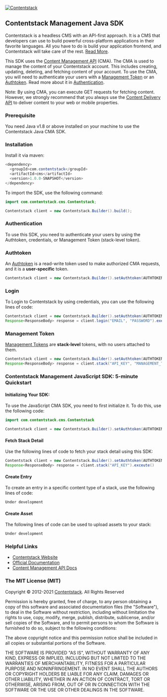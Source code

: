 [![Contentstack](https://www.contentstack.com/docs/static/images/contentstack.png)](https://www.contentstack.com/)

## Contentstack Management Java SDK

Contentstack is a headless CMS with an API-first approach. It is a CMS that developers can use to build powerful cross-platform applications in their favorite languages. All you have to do is build your application frontend, and Contentstack will take care of the rest. [Read More](https://www.contentstack.com/).

This SDK uses the [Content Management API](https://www.contentstack.com/docs/developers/apis/content-management-api/) (CMA). The CMA is used to manage the content of your Contentstack account. This includes creating, updating, deleting, and fetching content of your account. To use the CMA, you will need to authenticate your users with a [Management Token](https://www.contentstack.com/docs/developers/create-tokens/about-management-tokens) or an [Authtoken](https://www.contentstack.com/docs/developers/apis/content-management-api/#how-to-get-authtoken). Read more about it in [Authentication](https://www.contentstack.com/docs/developers/apis/content-management-api/#authentication).

Note: By using CMA, you can execute GET requests for fetching content. However, we strongly recommend that you always use the [Content Delivery API](https://www.contentstack.com/docs/developers/apis/content-delivery-api/) to deliver content to your web or mobile properties.

### Prerequisite

You need Java v1.8 or above installed on your machine to use the Contentstack Java CMA SDK.

### Installation

Install it via maven:
```java
<dependency>
  <groupId>com.contentstack</groupId>
  <artifactId>cms</artifactId>
  <version>1.0.0-SNAPSHOT</version>
</dependency>
```
To import the SDK, use the following command:
```java
import com.contentstack.cms.Contentstack;

Contentstack client = new Contentstack.Builder().build();
```

### Authentication
To use this SDK, you need to authenticate your users by using the Authtoken, credentials, or Management Token (stack-level token).
### Authtoken
An [Authtoken](https://www.contentstack.com/docs/developers/create-tokens/types-of-tokens/#authentication-tokens-authtokens-) is a read-write token used to make authorized CMA requests, and it is a **user-specific** token.
```java
Contentstack client = new Contentstack.Builder().setAuthtoken(AUTHTOKEN).build();
```
### Login
To Login to Contentstack by using credentials, you can use the following lines of code:
```java
Contentstack client = new Contentstack.Builder().setAuthtoken(AUTHTOKEN).build();
Response<ResponseBody> response = client.login("EMAIL", "PASSWORD").execute()
```

### Management Token
[Management Tokens](https://www.contentstack.com/docs/developers/create-tokens/about-management-tokens/) are **stack-level** tokens, with no users attached to them.
```java
Contentstack client = new Contentstack.Builder().setAuthtoken(AUTHTOKEN).build();
Response<ResponseBody> response = client.stack("API_KEY", "MANAGEMENT_TOKEN").contentType().execute()
```
### Contentstack Management JavaScript SDK: 5-minute Quickstart
#### Initializing Your SDK:
To use the JavaScript CMA SDK, you need to first initialize it. To do this, use the following code:
```java
import com.contentstack.cms.Contentstack 

Contentstack client = new Contentstack.Builder().setAuthtoken(AUTHTOKEN).build();
```
#### Fetch Stack Detail
Use the following lines of code to fetch your stack detail using this SDK:
```java
Contentstack client = new Contentstack.Builder().setAuthtoken(AUTHTOKEN).build();
Response<ResponseBody> response = client.stack("API_KEY").exceute()
```

#### Create Entry
To create an entry in a specific content type of a stack, use the following lines of code:
```java
Under development
```

#### Create Asset
The following lines of code can be used to upload assets to your stack:
```java
Under development
```

### Helpful Links

-   [Contentstack Website](https://www.contentstack.com/)
-   [Official Documentation](https://contentstack.com/docs)
-   [Content Management API Docs](https://www.contentstack.com/docs/developers/apis/content-management-api)

### The MIT License (MIT)
Copyright © 2012-2021  [Contentstack](https://www.contentstack.com/). All Rights Reserved

Permission is hereby granted, free of charge, to any person obtaining a copy of this software and associated documentation files (the "Software"), to deal in the Software without restriction, including without limitation the rights to use, copy, modify, merge, publish, distribute, sublicense, and/or sell copies of the Software, and to permit persons to whom the Software is furnished to do so, subject to the following conditions:

The above copyright notice and this permission notice shall be included in all copies or substantial portions of the Software.

THE SOFTWARE IS PROVIDED "AS IS", WITHOUT WARRANTY OF ANY KIND, EXPRESS OR IMPLIED, INCLUDING BUT NOT LIMITED TO THE WARRANTIES OF MERCHANTABILITY, FITNESS FOR A PARTICULAR PURPOSE AND NONINFRINGEMENT. IN NO EVENT SHALL THE AUTHORS OR COPYRIGHT HOLDERS BE LIABLE FOR ANY CLAIM, DAMAGES OR OTHER LIABILITY, WHETHER IN AN ACTION OF CONTRACT, TORT OR OTHERWISE, ARISING FROM, OUT OF OR IN CONNECTION WITH THE SOFTWARE OR THE USE OR OTHER DEALINGS IN THE SOFTWARE.

